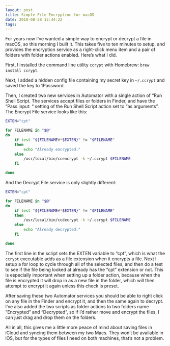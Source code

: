 ```yaml
---
layout: post
title: Simple File Encryption for macOS
date: 2018-08-28 12:44:22
tags: 
---
```


For years now I’ve wanted a simple way to encrypt or decrypt a file in macOS, so this morning I built it. This takes five to ten minutes to setup, and provides the encryption service as a right-click menu item and a pair of folders with folder actions enabled. Here’s what I did. 

First, I installed the command line utility `ccrypt` with Homebrew: `brew install ccrypt`.

Next, I added a hidden config file containing my secret key in `~/.ccrypt` and saved the key to 1Password. 

Then, I created two new services in Automator with a single action of “Run Shell Script. The services accept files or folders in Finder, and have the “Pass input: “ setting of the Run Shell Script action set to “as arguments”.  The  Encrypt File service looks like this:

```bash
EXTEN="cpt"

for FILENAME in "$@"
do
	if test "${FILENAME#*$EXTEN}" != "$FILENAME"
	then
		echo "Already encrypted."
	else
		/usr/local/bin/ccencrypt -k ~/.ccrypt $FILENAME
	fi

done

```

And the Decrypt File service is only slightly different: 

```bash
EXTEN="cpt"

for FILENAME in "$@"
do
	if test "${FILENAME#*$EXTEN}" != "$FILENAME"
	then
		/usr/local/bin/ccdecrypt -k ~/.ccrypt $FILENAME
	else
		echo "Already decrypted."
	fi

done

```

The first line in the script sets the EXTEN variable to “cpt”, which is what the `ccrypt` executable adds as a file extension when it encrypts a file. Next I setup a for loop to cycle through all of the selected files, and then do a test to see if the file being looked at already has the “cpt” extension or not. This is especially important when setting up a folder action, because when the file is encrypted it will drop in as a new file in the folder, which will then attempt to encrypt it again unless this check is preset. 

After saving these two Automator services you should be able to right click on any file in the Finder and encrypt it, and then the same again to decrypt. I’ve also added the two scripts as folder actions to two folders name “Encrypted” and “Decrypted”, so if I’d rather move and encrypt the files, I can just drag and drop them on the folders. 

All in all, this gives me a little more peace of mind about saving files in iCloud and syncing them between my two Macs. They won’t be available in iOS, but for the types of files I need on both machines, that’s not a problem. 